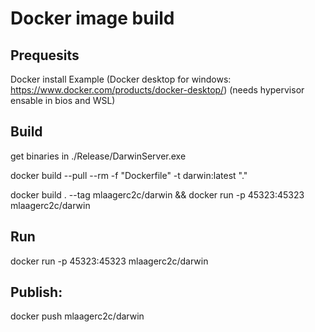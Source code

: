  # Docker image build

## Prequesits
Docker install 
Example (Docker desktop for windows: https://www.docker.com/products/docker-desktop/) (needs hypervisor ensable in bios and WSL)

## Build

get binaries in ./Release/DarwinServer.exe

docker build --pull --rm -f "Dockerfile" -t darwin:latest "." 

docker build . --tag mlaagerc2c/darwin && docker run -p 45323:45323  mlaagerc2c/darwin 

## Run

docker run -p 45323:45323  mlaagerc2c/darwin

## Publish:

docker push mlaagerc2c/darwin
